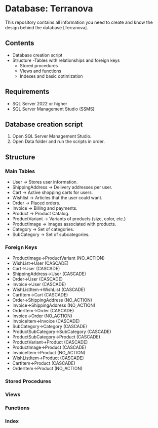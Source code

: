 # Database: Terranova

This repository contains all information you need to create and know the design behind the database [Terranova].

## Contents

- Database creation script
- Structure
	-Tables with relationships and foreign keys
	- Stored procedures
	- Views and functions
	- Indexes and basic optimization

## Requirements

- SQL Server 2022 or higher
- SQL Server Management Studio (SSMS)

## Database creation script

1. Open SQL Server Management Studio.
2. Open Data folder and run the scripts in order.

## Structure

### Main Tables

- User -> Stores user information.
- ShippingAddress -> Delivery addresses per user.
- Cart -> Active shopping carts for users.
- Wishlist -> Articles that the user could want.
- Order -> Placed orders.
- Invoice -> Billing and payments.
- Product -> Product Catalog.
- ProductVariant -> Variants of products (size, color, etc.)
- ProductImage -> Images associated with products.
- Category -> Set of categories.
- SubCategory -> Set of subcategories.

### Foreign Keys

- ProductImage->ProductVariant (NO_ACTION)
- WishList->User (CASCADE)
- Cart->User (CASCADE)
- ShippingAddress->User (CASCADE)
- Order->User (CASCADE)
- Invoice->User (CASCADE)
- WishListItem->WishList (CASCADE)
- CartItem->Cart (CASCADE)
- Order->ShippingAddress (NO_ACTION)
- Invoice->ShippingAddress (NO_ACTION)
- OrderItem->Order (CASCADE)
- Invoice->Order (NO_ACTION)
- InvoiceItem->Invoice (CASCADE)
- SubCategory->Category (CASCADE)
- ProductSubCategory->SubCategory (CASCADE)
- ProductSubCategory->Product (CASCADE)
- ProductVariant->Product (CASCADE)
- ProductImage->Product (CASCADE)
- InvoiceItem->Product (NO_ACTION)
- WishListItem->Product (CASCADE)
- CartItem->Product (CASCADE)
- OrderItem->Product (NO_ACTION)


### Stored Procedures

### Views

### Functions

### Index